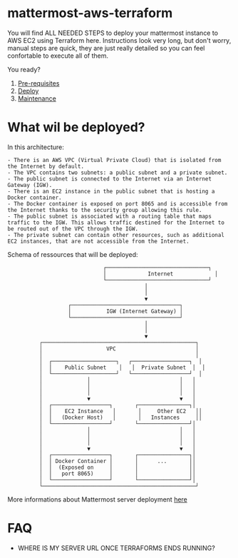 # mattermost-aws-terraform

You will find ALL NEEDED STEPS to deploy your mattermost instance to AWS EC2 using Terraform here. 
Instructions look very long, but don't worry, manual steps are quick, they are just really detailed so you can feel confortable to execute all of them. 

You ready?

1. [Pre-requisites](./docs/1_pre-requisites.md)
2. [Deploy](./docs/2_deploy.md) 
3. [Maintenance](./docs/3_maintenance.md)


# What wil be deployed? 
In this architecture:

    - There is an AWS VPC (Virtual Private Cloud) that is isolated from the Internet by default.
    - The VPC contains two subnets: a public subnet and a private subnet.
    - The public subnet is connected to the Internet via an Internet Gateway (IGW).
    - There is an EC2 instance in the public subnet that is hosting a Docker container.
    - The Docker container is exposed on port 8065 and is accessible from the Internet thanks to the security group allowing this rule.
    - The public subnet is associated with a routing table that maps traffic to the IGW. This allows traffic destined for the Internet to be routed out of the VPC through the IGW.
    - The private subnet can contain other resources, such as additional EC2 instances, that are not accessible from the Internet.

Schema of ressources that will be deployed: 

                                  ┌────────────────────────────────┐
                                  │             Internet             │
                                  └────────────────────────────────┘
                                               │
                                               │
                                               ▼
                       ┌──────────────────────────────────┐
                       │           IGW (Internet Gateway) │
                       └──────────────────────────────────┘
                                               │
                                               │
                                               ▼
              ┌────────────────────────────────────────────────┐
              │                    VPC                         │
              │                                                │
              │  ┌────────────────────┐   ┌──────────────────┐  │
              │  │    Public Subnet    │   │  Private Subnet  │  │
              │  └────────────────────┘   └──────────────────┘  │
              │              │                            │   │
              │              │                            │   │
              │              │                            │   │
              │              ▼                            ▼   │
              │  ┌──────────────────┐       ┌────────────────┐│
              │  │    EC2 Instance   │       │     Other EC2   ││
              │  │   (Docker Host)   │       │   Instances     ││
              │  └──────────────────┘       └────────────────┘│
              │              │                            │   │
              │              │                            │   │
              │              │                            │   │
              │              ▼                            ▼   │
              │  ┌──────────────────┐       ┌────────────────┐│
              │  │ Docker Container │       │      ...       ││
              │  │  (Exposed on     │       │                ││
              │  │   port 8065)     │       │                ││
              │  └──────────────────┘       └────────────────┘│
              └────────────────────────────────────────────────┘



More informations about Mattermost server deployment [here](https://docs.mattermost.com/guides/deployment.html)


<!-- # Terraform folder organisation: 
https://stackoverflow.com/questions/69323678/terraform-folder-structure -->
# FAQ

- WHERE IS MY SERVER URL ONCE TERRAFORMS ENDS RUNNING?
